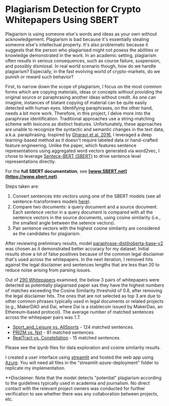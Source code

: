 # Plagiarism Detection for Crypto Whitepapers Using SBERT

Plagiarism is using someone else's words and ideas as your own without acknowledgement. Plagiarism is bad because it's essentially stealing someone else's intellectual property. It's also problematic because it suggests that the person who plagiarised might not posess the abilities or knowledge demonstrated in the work. In an academic setting, plagiarism often results in serious consequences, such as course failure, suspension, and possibly dismissal. In real world scenario though, how do we handle plagiarism? Especially, in the fast evolving world of crypto-markets, do we punish or reward such behavior? 

First, to narrow down the scope of plagiarism, I focus on the most common forms which are copying materials, ideas or concepts without providing the original source or paraphrasing another ideas without credit. As one can imagine, instances of blatant copying of material can be quite easily detected with human eyes. Identifying paraphrases, on the other hand, needs a bit more work. Therefore, in this project, I delve more into the paraphrase identification. Traditional approaches use a string-matching scheme with lexicons as distinct features. Unfortunately, these approaches are unable to recognize the syntactic and semantic changes in the text data, a.k.a. paraphrasing. Inspired by [Gharavi et al. 2016](https://www.researchgate.net/publication/333355065_A_Deep_Learning_Approach_to_Persian_Plagiarism_Detection), I leveraged a deep learning-based method as it doesn't require labeled data or hand-crafted feature engineering. Unlike the paper, which features sentence representations using aggregated word vectors generated via word2vec, I chose to leverage [Sentece-BERT (SBERT)](https://arxiv.org/pdf/1908.10084.pdf) to drive sentence level representations directly. 

For the **full SBERT documentation**, see **[www.SBERT.net](https://www.sbert.net)**.

Steps taken are:
1. Convert sentences into vectors using one of the SBERT models (see all sentence-transformers models [here](https://huggingface.co/sentence-transformers)).
2. Compare two documents: a query document and a source document. Each sentence vector in a query document is compared with all the sentence vectors in the source documents, using cosine similarity (i.e., the smallest angle between the setence vectors).
3. Pair sentence vectors with the highest cosine similarity are considered as the candidates for plagiarism.

After reviewing preliminary results, model [paraphrase-distilroberta-base-v2](https://huggingface.co/sentence-transformers/paraphrase-distilroberta-base-v2) was chosen as it demonstrated better accuracy for my dataset. Initial results show a lot of false positives because of the common legal disclaimer that's used across the whitepapers. In the next iteration, I removed hits against the legal disclaimer and sentences lengths that are less than 20 to reduce noise arising from parsing issues. 

Out of [290 Whitepapers](https://github.com/kimsammie/plagiarism/blob/main/whitepaper_list.csv) examined, the below 3 pairs of whitepapers were detected as potentially plagiarised paper sas they have the highest numbers of matches exceeding the Cosine Similarity threshold of 0.8, after removing the legal disclaimer hits. The ones that are not selected as top 3 are due to other common phrases typically used in legal documents or related projects (e.g., MakerDAO and Dai, where Dai is a stablecoin issued by MakerDao, an Ethereum-based protocol). The average number of matched sentences across the whitepaper pairs was 1.7.

* [Sport_and_Leisure vs. AllSports](https://github.com/kimsammie/plagiarism/tree/main/Top3_Plagiarism/Sport_and_Leisure_vs._AllSports) - 124 matched sentences.   
* [PRIZM vs. Nxt](https://github.com/kimsammie/plagiarism/tree/main/Top3_Plagiarism/PRIZM_vs_Nxt) - 81 matched sentences.
* [RealTract vs. Constellation](https://github.com/kimsammie/plagiarism/tree/main/Top3_Plagiarism/RealTract_vs_Constellation) - 15 matched sentences.

Please see the ipynb files for data exploration and cosine similarity results. 

I created a user interface using [streamlit](https://streamlit.io/) and hosted the web app using [Azure](https://azure.microsoft.com/en-us/services/app-service/web/). You will need all files in the "streamlit-azure-deployment" folder to replicate my implementation. 


**Disclaimer: Note that the model detects "potential" plagiarism according to the guidelines typically used in academia and journalism. No direct contact with the relevant project owners was conducted for further verification to see whether there was any collaboration between projects, etc. 
